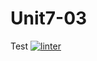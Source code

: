 # Unit7-03
Test
[![linter](https://github.com/<OWNER>/<REPOSITORY>/workflows/linter/badge.svg)](https://github.com/marketplace/actions/super-linter)
